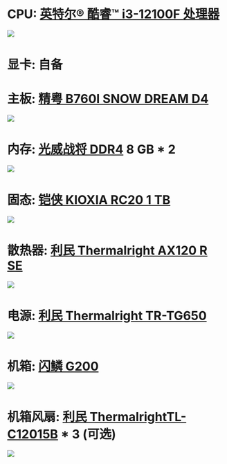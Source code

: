# CPU: [英特尔® 酷睿™ i3-12100F 处理器](https://www.intel.cn/content/www/cn/zh/products/sku/132223/intel-core-i312100f-processor-12m-cache-up-to-4-30-ghz/specifications.html)

​![](https://img.pcdiy.xyz/file/e9175f36b93113c4e02c1.png)​

# 显卡: 自备

# 主板: [精粤 B760I SNOW DREAM D4](https://jginyue.com.cn/index/Article/show/cat_id/22/id/14)

​![](https://img.pcdiy.xyz/file/5ed0d1fa5cb4d7f762b3c.png)​

# 内存: [光威战将 DDR4](http://www.powev.com.cn/gloway/product/46.html) 8 GB * 2

​![](https://img.pcdiy.xyz/file/fa71a39cd5ad93d06772f.png)​

# 固态: [铠侠 KIOXIA RC20 1 TB](https://www.kioxia.com.cn/zh-cn/personal/ssd/exceria-g2.html)

​![](https://img.pcdiy.xyz/file/42fb9e73da3393b937fa6.png)​

# 散热器: [利民 Thermalright AX120 R SE](https://item.jd.com/100014366815.html)

​![](https://img.pcdiy.xyz/file/abf91b3aca0c20b36edfb.png)​

# 电源: [利民 Thermalright TR-TG650](https://item.jd.com/100060590057.html)

​![](https://img.pcdiy.xyz/file/0f9f9fa5d9d68a5c9d2de.png)​

# 机箱: [闪鳞 G200](https://item.taobao.com/item.htm?id=719271498472&amp;spm=a21xtw.29178619/evo565760b742009)

​![](https://img.pcdiy.xyz/file/ca2c29ba69350fc65e621.png)​

# 机箱风扇: [利民 ThermalrightTL-C12015B](https://item.jd.com/100019345463.html) * 3 (可选)

​![](https://img.pcdiy.xyz/file/60b81b46aa1545422ff62.png)​

‍
